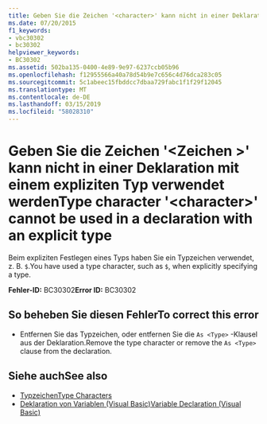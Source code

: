 ```yaml
---
title: Geben Sie die Zeichen '<character>' kann nicht in einer Deklaration mit einem expliziten Typ verwendet werden
ms.date: 07/20/2015
f1_keywords:
- vbc30302
- bc30302
helpviewer_keywords:
- BC30302
ms.assetid: 502ba135-0400-4e89-9e97-6237ccb05b96
ms.openlocfilehash: f12955566a40a78d54b9e7c656c4d76dca283c05
ms.sourcegitcommit: 5c1abeec15fbddcc7dbaa729fabc1f1f29f12045
ms.translationtype: MT
ms.contentlocale: de-DE
ms.lasthandoff: 03/15/2019
ms.locfileid: "58028310"
---
```

# <a name="type-character-character-cannot-be-used-in-a-declaration-with-an-explicit-type"></a><span data-ttu-id="5ce86-102">Geben Sie die Zeichen '\<Zeichen >' kann nicht in einer Deklaration mit einem expliziten Typ verwendet werden</span><span class="sxs-lookup"><span data-stu-id="5ce86-102">Type character '\<character>' cannot be used in a declaration with an explicit type</span></span>
<span data-ttu-id="5ce86-103">Beim expliziten Festlegen eines Typs haben Sie ein Typzeichen verwendet, z. B. `$`.</span><span class="sxs-lookup"><span data-stu-id="5ce86-103">You have used a type character, such as `$`, when explicitly specifying a type.</span></span>  
  
 <span data-ttu-id="5ce86-104">**Fehler-ID:** BC30302</span><span class="sxs-lookup"><span data-stu-id="5ce86-104">**Error ID:** BC30302</span></span>  
  
## <a name="to-correct-this-error"></a><span data-ttu-id="5ce86-105">So beheben Sie diesen Fehler</span><span class="sxs-lookup"><span data-stu-id="5ce86-105">To correct this error</span></span>  
  
-   <span data-ttu-id="5ce86-106">Entfernen Sie das Typzeichen, oder entfernen Sie die `As <Type>` -Klausel aus der Deklaration.</span><span class="sxs-lookup"><span data-stu-id="5ce86-106">Remove the type character or remove the `As <Type>` clause from the declaration.</span></span>  
  
## <a name="see-also"></a><span data-ttu-id="5ce86-107">Siehe auch</span><span class="sxs-lookup"><span data-stu-id="5ce86-107">See also</span></span>

- [<span data-ttu-id="5ce86-108">Typzeichen</span><span class="sxs-lookup"><span data-stu-id="5ce86-108">Type Characters</span></span>](../../visual-basic/programming-guide/language-features/data-types/type-characters.md)
- [<span data-ttu-id="5ce86-109">Deklaration von Variablen (Visual Basic)</span><span class="sxs-lookup"><span data-stu-id="5ce86-109">Variable Declaration (Visual Basic)</span></span>](../programming-guide/language-features/variables/variable-declaration.md)
